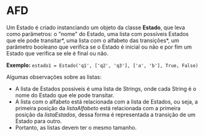 # AFD

Um Estado é criado instanciando um objeto da classe __Estado__, que leva como parâmetros: o "nome" do Estado, uma lista com possíveis Estados que ele pode transitar*, uma lista com o alfabeto das transições*, um parâmetro booleano que verifica se o Estado é inicial ou não e por fim um Estado que verifica se ele é final ou não.
    
   __Exemplo:__   ```estado1 = Estado('q1', ['q2', 'q3'], ['a', 'b'], True, False)```
    
Algumas observações sobre as listas:
  - A lista de Estados possíveis é uma lista de Strings, onde cada String é o nome do Estado que ele pode transitar.
  - A lista com o alfabeto está relacionada com a lista de Estados, ou seja, a primeira posição da *listaAlfabeto* está relacionada com a primeira posição da *listaEstados*, dessa forma é representada a transição de um Estado para outro.
  - Portanto, as listas devem ter o mesmo tamanho.
